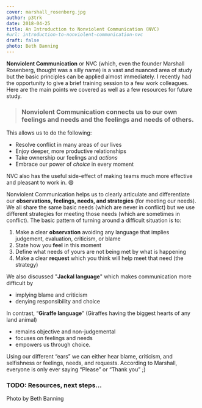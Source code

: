 ```yaml
---
cover: marshall_rosenberg.jpg
author: p3trk
date: 2018-04-25
title: An Introduction to Nonviolent Communication (NVC)
#url: introduction-to-nonviolent-communication-nvc
draft: false
photo: Beth Banning
---
```



**Nonviolent Communication** or NVC (which, even the founder Marshall Rosenberg, thought was a silly name) is a vast and nuanced area of study but the basic principles can be applied almost immediately. I recently had the opportunity to give a brief training session to a few work colleagues. Here are the main points we covered as well as a few resources for future study.

> ### Nonviolent Communication connects us to our own feelings and needs and the feelings and needs of others.

This allows us to do the following:

* Resolve conflict in many areas of our lives
* Enjoy deeper, more productive relationships
* Take ownership our feelings and _actions_
* Embrace our power of _choice_ in every moment

NVC also has the useful side-effect of making teams much more effective and pleasant to work in. :smile:


Nonviolent Communication helps us to clearly articulate and differentiate our **observations, feelings, needs, and strategies** (for meeting our needs). We all share the same basic needs (which are never in conflict) but we use different strategies for meeting those needs (which are sometimes in conflict). The basic pattern of turning around a difficult situation is to:

1. Make a clear **observation** avoiding any language that implies judgement, evaluation, criticism, or blame
2. State how you **feel** in this moment
3. Define what needs of yours are not being met by what is happening
4. Make a clear **request** which you think will help meet that need (the strategy)

We also discussed "**Jackal language**" which makes communication more difficult by

* implying blame and criticism
* denying responsibility and choice

In contrast, “**Giraffe language**” (Giraffes having the biggest hearts of any land animal)  

  - remains objective and non-judgemental
  - focuses on feelings and needs
  - empowers us through choice. 

Using our different “ears” we can either hear blame, criticism, and selfishness or feelings, needs, and requests. According to Marshall, everyone is only ever saying “Please” or “Thank you” ;) 

### TODO: Resources, next steps...

Photo by Beth Banning
